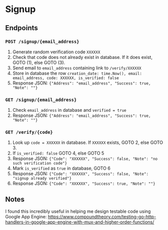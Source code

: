 # Signup

## Endpoints

### `POST /signup/{email_address}`

1. Generate random verification code `XXXXXX`
2. Check that code does not already exist in database. If it does exist, GOTO (1), else GOTO (3).
3. Send email to `email_address` containing link to `/verify/XXXXXX`
4. Store in database the row `creation_date: time.Now(), email: email_address, code: XXXXXX, is_verified: false`
5. Response JSON: `{"Address": "email_address", "Success": true, "Note": ""}`

### `GET /signup/{email_address}`

1. Check `email_address` in database and `verified = true`
2. Response JSON: `{"Address": "email_address", "Success": true, "Note": ""}`

### `GET /verify/{code}`

1. Look up `code = XXXXXX` in database. If `XXXXXX` exists, GOTO 2, else GOTO 3.
2. If `is_verified: false` GOTO 4, else GOTO 5
3. Response JSON: `{"Code": "XXXXXX", "Success": false, "Note": "no such verification code"}`
4. Mark `is_verified` as `true` in database, GOTO 6
5. Response JSON: `{"Code": "XXXXXX", "Success": false, "Note": "signup already verified"}`
6. Response JSON: `{"Code": "XXXXXX", "Success": true, "Note": ""}`

## Notes

I found this incredibly useful in helping me design testable code using Google App Engine: https://www.compoundtheory.com/testing-go-http-handlers-in-google-app-engine-with-mux-and-higher-order-functions/
